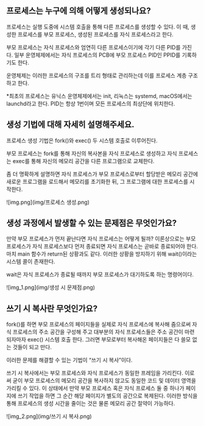 ## 프로세스는 누구에 의해 어떻게 생성되나요?

프로세스는 실행 도중에 시스템 호출을 통해 다른 프로세스를 생성할 수 있다. 이 때, 생성한 프로세스를 부모 프로세스, 생성된 프로세스를 자식 프로세스라고 한다.

부모 프로세스는 자식 프로세스와 엄연히 다른 프로세스이기에 각기 다른 PID를 가진다. 일부 운영체제에서는 자식 프로세스의 PCB에 부모 프로세스 PID인 PPID를 기록하기도 한다.

운영체제는 이러한 프로세스의 구조를 트리 형태로 관리하는데 이를 프로세스 계층 구조하고 한다.

*최초의 프로세스는 유닉스 운영체제에서는 init, 리눅스는 systemd, macOS에서는 launchd라고 한다. PID는 항상 1번이며 모든 프로세스의 최상단에 위치한다.

## 생성 기법에 대해 자세히 설명해주세요.

프로세스 생성 기법은 fork()와 exec() 두 시스템 호출로 이루어진다.

부모 프로세스는 fork를 통해 자신의 복사본을 자식 프로세스로 생성하고 자식 프로세스는 exec를 통해 자신의 메모리 공간을 다른 프로그램으로 교체한다. 

좀 더 명확하게 설명하면 자식 프로세스가 부모 프로세스로부터 할당받은 메모리 공간에 새로운 프로그램을 로드해서 메모리를 초기화한 뒤, 그 프로그램에 대한 프로세스를 시작한다.

![img.png](img/프로세스 생성.png)

## 생성 과정에서 발생할 수 있는 문제점은 무엇인가요?

만약 부모 프로세스가 먼저 끝난다면 자식 프로세스는 어떻게 될까? 이론상으로는 부모 프로세스가 자식 프로세스보다 먼저 종료되면 자식 프로세스는 곧바로 종료되어야 한다. 마치 main 함수가 return된 상황과도 같다. 이러한 상황을 방지하기 위해 wait()이라는 시스템 콜이 존재한다.

wait은 자식 프로세스가 종료될 때까지 부모 프로세스가 대기하도록 하는 명령어이다.

![img_1.png](img/생성 시 문제점.png)

## 쓰기 시 복사란 무엇인가요?

fork()를 하면 부모 프로세스의 페이지들을 실제로 자식 프로세스에 복사해 줌으로써 자식 프로세스의 주소 공간을 구성해 주고 대부분의 자식 프로세스들은 주소 공간이 마련되자마자 exec() 시스템 호출 한다. 그러면 부모로부터 복사해온 페이지들은 다 쓸모 없는 것들이 되고 만다.

이러한 문제를 해결할 수 있는 기법이 “쓰기 시 복사”이다. 

쓰기 시 복사에서는 부모 프로세스와 자식 프로세스가 동일한 프레임을 가리킨다. 이로써 굳이 부모 프로세스의 메모리 공간을 복사하지 않고도 동일한 코드 및 데이터 영역을 가리킬 수 있다. 이 상태에서 만약 부모 프로세스 혹은 자식 프로세스 둘 중 하나가 페이지에 쓰기 작업을 하면 그 순간 해당 페이지가 별도의 공간으로 복제된다. 이러한 방식을 통해 프로세스의 생성 시간을 줄이는 것은 물론 메모리 공간 절약이 가능하다.

![img_2.png](img/쓰기 시 복사.png)